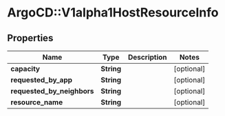 # ArgoCD::V1alpha1HostResourceInfo

## Properties
Name | Type | Description | Notes
------------ | ------------- | ------------- | -------------
**capacity** | **String** |  | [optional] 
**requested_by_app** | **String** |  | [optional] 
**requested_by_neighbors** | **String** |  | [optional] 
**resource_name** | **String** |  | [optional] 


